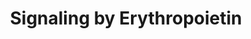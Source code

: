 ---
annotations:
- type: Pathway Ontology
  value: erythropoietin signaling pathway
authors:
- ReactomeTeam
- DeSl
description: 'Erythropoietin (EPO) is a cytokine that serves as the primary regulator
  of erythropoiesis, the differentiation of erythrocytes from stem cells in the liver
  of the fetus and the bone marrow of adult mammals (reviewed in Ingley 2012, Zhang
  et al. 2014, Kuhrt and Wojchowski 2015). EPO is produced in the kidneys in response
  to low oxygen tension and binds a receptor, EPOR, located on progenitor cells: burst
  forming unit-erythroid (BFU-e) cells and colony forming unit-erythroid (CFU-e) cells.<br>The
  erythropoietin receptor (EPOR) exists in lipid rafts (reviewed in McGraw and List
  2017) as a dimer pre-associated with proteins involved in downstream signaling:
  the tyrosine kinase JAK2, the tyrosine kinase LYN, and the scaffold protein IRS2.
  Binding of EPO to the EPOR dimer causes a change in conformation (reviewed in Watowich
  et al. 2011, Corbett et al. 2016) that activates JAK2, which then transphosphorylates
  JAK2 and phosphorylates the cytoplasmic domain of EPOR. The phosphorylated EPOR
  serves directly or indirectly as a docking site for signaling molecules such as
  STAT5, phosphatidylinositol 4,5-bisphosphate 3-kinase (PI3K), phospholipase C gamma
  (PLCG1, PLCG2), and activators of RAS (SHC1, GRB2:SOS1, GRB2:VAV1).<br>EPO activates
  4 major signaling pathways: STAT5-activated transcription, PI3K-AKT, RAS-RAF-ERK,
  and PLC-PKC. JAK2-STAT5 activates expression of BCL2L1 (Bcl-xL) and therefore appears
  to be important for anti-apoptosis. PI3K-AKT appears to be important for both anti-apoptosis
  and proliferation. The roles of other signaling pathways are controversial but both
  RAS-RAF-MEK-ERK and PLCgamma-PKC have mitogenic effects. Phosphatases such as SHP1
  are also recruited and downregulate the EPO signal.<br>EPO also has effects outside
  of erythropoiesis. The EPOR is expressed in various tissues such as endothelium
  where it can act to stimulate growth and promote cell survival (Debeljak et al.
  2014, KimÃ¡kovÃ¡ et al. 2017). EPO and EPOR in the neurovascular system act via
  Akt, Wnt1, mTOR, SIRT1, and FOXO proteins to prevent apoptotic cell injury (reviewed
  in  Ostrowski and Heinrich 2018, Maiese 2016) and EPO may have therapeutic value
  in the nervous system (Ma et al. 2016).  View original pathway at [http://www.reactome.org/PathwayBrowser/#DIAGRAM=9006335
  Reactome].'
last-edited: 2021-01-25
organisms:
- Homo sapiens
redirect_from:
- /index.php/Pathway:WP4458
- /instance/WP4458
schema-jsonld:
- '@context': https://schema.org/
  '@id': https://wikipathways.github.io/pathways/WP4458.html
  '@type': Dataset
  creator:
    '@type': Organization
    name: WikiPathways
  description: 'Erythropoietin (EPO) is a cytokine that serves as the primary regulator
    of erythropoiesis, the differentiation of erythrocytes from stem cells in the
    liver of the fetus and the bone marrow of adult mammals (reviewed in Ingley 2012,
    Zhang et al. 2014, Kuhrt and Wojchowski 2015). EPO is produced in the kidneys
    in response to low oxygen tension and binds a receptor, EPOR, located on progenitor
    cells: burst forming unit-erythroid (BFU-e) cells and colony forming unit-erythroid
    (CFU-e) cells.<br>The erythropoietin receptor (EPOR) exists in lipid rafts (reviewed
    in McGraw and List 2017) as a dimer pre-associated with proteins involved in downstream
    signaling: the tyrosine kinase JAK2, the tyrosine kinase LYN, and the scaffold
    protein IRS2. Binding of EPO to the EPOR dimer causes a change in conformation
    (reviewed in Watowich et al. 2011, Corbett et al. 2016) that activates JAK2, which
    then transphosphorylates JAK2 and phosphorylates the cytoplasmic domain of EPOR.
    The phosphorylated EPOR serves directly or indirectly as a docking site for signaling
    molecules such as STAT5, phosphatidylinositol 4,5-bisphosphate 3-kinase (PI3K),
    phospholipase C gamma (PLCG1, PLCG2), and activators of RAS (SHC1, GRB2:SOS1,
    GRB2:VAV1).<br>EPO activates 4 major signaling pathways: STAT5-activated transcription,
    PI3K-AKT, RAS-RAF-ERK, and PLC-PKC. JAK2-STAT5 activates expression of BCL2L1
    (Bcl-xL) and therefore appears to be important for anti-apoptosis. PI3K-AKT appears
    to be important for both anti-apoptosis and proliferation. The roles of other
    signaling pathways are controversial but both RAS-RAF-MEK-ERK and PLCgamma-PKC
    have mitogenic effects. Phosphatases such as SHP1 are also recruited and downregulate
    the EPO signal.<br>EPO also has effects outside of erythropoiesis. The EPOR is
    expressed in various tissues such as endothelium where it can act to stimulate
    growth and promote cell survival (Debeljak et al. 2014, KimÃ¡kovÃ¡ et al. 2017).
    EPO and EPOR in the neurovascular system act via Akt, Wnt1, mTOR, SIRT1, and FOXO
    proteins to prevent apoptotic cell injury (reviewed in  Ostrowski and Heinrich
    2018, Maiese 2016) and EPO may have therapeutic value in the nervous system (Ma
    et al. 2016).  View original pathway at [http://www.reactome.org/PathwayBrowser/#DIAGRAM=9006335
    Reactome].'
  keywords:
  - EPO:p-8Y-EPOR:p-12Y-JAK2:LYN:p-Y-IRS2
  - ATP
  - p-STAT5A, p-STAT5B
  - 'PIK3CA '
  - p21 RAS:GDP
  - EPO:p-8Y-EPOR:p-12Y-JAK2:LYN:IRS2:p-CRKL:RAPGEF1:p-Y-SHC1:GRB2:VAV1
  - 'S-Farn-Me KRAS4B '
  - PI3K alpha, gamma
  - 'EPO '
  - 'p-Y-IRS2 '
  - EPO:p-8Y-EPOR:p-12Y-JAK2:LYN:IRS2:STAT5
  - 'PLCG1 '
  - p21 RAS:GTP
  - PI3K bound to EPOR
  - 'PLCG2 '
  - 'EPOR '
  - 'p-Y-VAV1 '
  - 'p-CRKL '
  - STAT5A,STAT5B
  - 'p-Y699-STAT5B '
  - 'p-Y-SHC1 '
  - GDP
  - SHC1
  - 'SHC1 '
  - 'p-Y-PLCG1 '
  - EPO:p-8Y-EPOR:p-12Y-JAK2:LYN:IRS2:p-CRKL:RAPGEF1
  - 'PIK3R5 '
  - EPO:p-8Y-EPOR:p-12Y-JAK2:LYN:IRS2:CRKL:RAPGEF1
  - H2O
  - 'SOS1 '
  - EPO:p-8Y-EPOR:p-12Y-JAK2:LYN:IRS2:p-STAT5
  - GRB2-1:VAV1
  - 'IRS2 '
  - 'LYN '
  - EPO:p-8Y-EPOR:p-12Y-JAK2:LYN:p-Y-IRS2:PI3K
  - EPO:p-8Y-EPOR:p-12Y-JAK2:LYN:IRS2:p-CRKL:RAPGEF1:SHC1
  - 'STAT5A '
  - EPO:p-8Y-EPOR:p-12Y-JAK2:LYN:IRS2:p-CRKL:RAPGEF1:p-Y-SHC1
  - EPO:p-8Y-EPOR:p-12Y-JAK2:LYN:IRS2:p-CRKL:RAPGEF1:p-Y-SHC1:GRB2:SOS1
  - 'JAK2 '
  - EPO:p-8Y-EPOR:p-12Y-JAK2:LYN:IRS2:GAB1
  - PI(3,4,5)P3
  - 'RAPGEF1 '
  - EPO:p-8Y-EPOR:p-12Y-JAK2:LYN:IRS2
  - 'S-Farn-Me-2xPalmS HRAS '
  - GRB2-1:SOS1
  - EPO:p-8Y-EPOR:p-12Y-JAK2:LYN:IRS2:PI3K
  - 'STAT5B '
  - EPO:p-8Y-EPOR:p-12Y-JAK2:LYN:IRS2:p-CRKL:RAPGEF1:p-Y-SHC1:GRB2:SOS1,p-Y-VAV1
  - 'GRB2-1 '
  - I(1,4,5)P3
  - 'PIK3CG '
  - 'GAB1 '
  - PI(4,5)P2
  - EPO
  - ADP
  - EPO:p-8Y-EPOR:p-12Y-JAK2:LYN:IRS2:p-Y-PLCG1,2
  - 'p-Y-PLCG2 '
  - EPO:p-8Y-EPOR:p-12Y-JAK2:LYN:IRS2:p-Y-GAB1
  - 'p-12Y-JAK2 '
  - 'CRKL '
  - EPOR:JAK2:LYN:IRS2
  - EPO:p-8Y-EPOR:p-12Y-JAK2:LYN:IRS2:PLCG1,2
  - 'PIK3CD '
  - 'S-Farn-Me-PalmS KRAS4A '
  - 'S-Farn-Me PalmS NRAS '
  - GAB1
  - 'p-Y-GAB1 '
  - PLC gamma1,2
  - GTP
  - CRKL:RAPGEF1
  - 'GDP '
  - 'GTP '
  - 'VAV1 '
  - 'p-8Y-EPOR '
  - 'PIK3R1 '
  - 'p-Y694-STAT5A '
  - EPO:p-8Y-EPOR:p-12Y-JAK2:LYN:IRS2:p-Y-GAB1:PI3K
  - EPO:EPOR:p-Y12-JAK2:LYN:IRS2
  - DAGs
  - EPO:EPOR:JAK2:LYN:IRS2
  - 'PIK3CB '
  - EPO:p-8Y-EPOR:p-12Y-JAK2:LYN:IRS2:p-CRKL:RAPGEF1:p-Y-SHC1:GRB2:p-Y-VAV1
  license: CC0
  name: Signaling by Erythropoietin
seo: CreativeWork
title: Signaling by Erythropoietin
wpid: WP4458
---